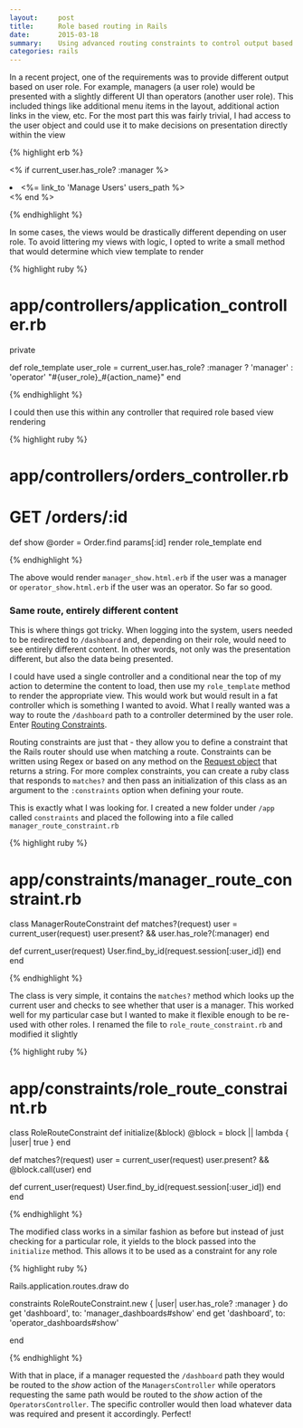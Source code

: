 ```yaml
---
layout:     post
title:      Role based routing in Rails
date:       2015-03-18
summary:    Using advanced routing constraints to control output based on user role
categories: rails
---
```


In a recent project, one of the requirements was to provide different output based on user role. For example, managers (a user role) would be presented with a slightly different UI than operators (another user role). This included things like additional menu items in the layout, additional action links in the view, etc. For the most part this was fairly trivial, I had access to the user object and could use it to make decisions on presentation directly within the view

{% highlight erb %}

<% if current_user.has_role? :manager %>
  <li><%= link_to 'Manage Users' users_path %></li>
<% end %>

{% endhighlight %}

In some cases, the views would be drastically different depending on user role. To avoid littering my views with logic, I opted to write a small method that would determine which view template to render

{% highlight ruby %}

# app/controllers/application_controller.rb

private

def role_template
  user_role = current_user.has_role? :manager ? 'manager' : 'operator'
  "#{user_role}_#{action_name}"
end

{% endhighlight %}

I could then use this within any controller that required role based view rendering

{% highlight ruby %}

# app/controllers/orders_controller.rb

# GET /orders/:id
def show
  @order = Order.find params[:id]
  render role_template
end

{% endhighlight %}

The above would render `manager_show.html.erb` if the user was a manager or `operator_show.html.erb` if the user was an operator. So far so good.

### Same route, entirely different content

This is where things got tricky. When logging into the system, users needed to be redirected to `/dashboard` and, depending on their role, would need to see entirely different content. In other words, not only was the presentation different, but also the data being presented.

I could have used a single controller and a conditional near the top of my action to determine the content to load, then use my `role_template` method to render the appropriate view. This would work but would result in a fat controller which is something I wanted to avoid. What I really wanted was a way to route the `/dashboard` path to a controller determined by the user role. Enter [Routing Constraints](http://guides.rubyonrails.org/routing.html#advanced-constraints).

Routing constraints are just that - they allow you to define a constraint that the Rails router should use when matching a route. Constraints can be written using Regex or based on any method on the [Request object](http://guides.rubyonrails.org/action_controller_overview.html#the-request-object) that returns a string. For more complex constraints, you can create a ruby class that responds to `matches?` and then pass an initialization of this class as an argument to the `:constraints` option when defining your route.

This is exactly what I was looking for. I created a new folder under `/app` called `constraints` and placed the following into a file called `manager_route_constraint.rb`

{% highlight ruby %}

# app/constraints/manager_route_constraint.rb

class ManagerRouteConstraint
  def matches?(request)
    user = current_user(request)
    user.present? && user.has_role?(:manager)
  end

  def current_user(request)
    User.find_by_id(request.session[:user_id])
  end
end

{% endhighlight %}

The class is very simple, it contains the `matches?` method which looks up the current user and checks to see whether that user is a manager. This worked well for my particular case but I wanted to make it flexible enough to be re-used with other roles. I renamed the file to `role_route_constraint.rb` and modified it slightly

{% highlight ruby %}

# app/constraints/role_route_constraint.rb

class RoleRouteConstraint
  def initialize(&block)
    @block = block || lambda { |user| true }
  end

  def matches?(request)
    user = current_user(request)
    user.present? && @block.call(user)
  end

  def current_user(request)
    User.find_by_id(request.session[:user_id])
  end
end

{% endhighlight %}

The modified class works in a similar fashion as before but instead of just checking for a particular role, it yields to the block passed into the `initialize` method. This allows it to be used as a constraint for any role

{% highlight ruby %}

Rails.application.routes.draw do

  constraints RoleRouteConstraint.new { |user| user.has_role? :manager } do
    get 'dashboard', to: 'manager_dashboards#show'
  end
  get 'dashboard', to: 'operator_dashboards#show'

end

{% endhighlight %}

With that in place, if a manager requested the `/dashboard` path they would be routed to the _show_ action of the `ManagersController` while operators requesting the same path would be routed to the _show_ action of the `OperatorsController`. The specific controller would then load whatever data was required and present it accordingly. Perfect!